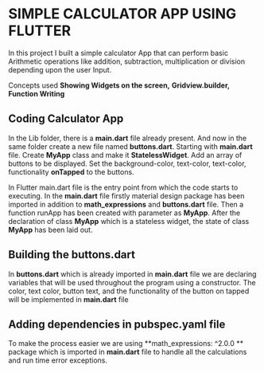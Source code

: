 # SIMPLE CALCULATOR APP USING FLUTTER

In this project I built a simple calculator App that can perform basic Arithmetic operations like addition,
subtraction, multiplication or division depending upon the user Input.

Concepts used **Showing Widgets on the screen,**
              **Gridview.builder,**
              **Function Writing**

## Coding Calculator App

In the Lib folder, there is a **main.dart** file already present. And now in the same folder create a new file named **buttons.dart**. Starting with **main.dart** file. Create **MyApp** class and make it **StatelessWidget**. Add an array of buttons to be displayed. Set the background-color, text-color, text-color, functionality **onTapped** to the buttons.

In Flutter main.dart file is the entry point from which the code starts to executing. In the **main.dart** file firstly material design package has been imported in addition to **math_expressions** and **buttons.dart** file. Then a function runApp has been created with parameter as **MyApp**. After the declaration of class **MyApp** which is a stateless widget, the state of class **MyApp** has been laid out.  


## Building the buttons.dart

In **buttons.dart** which is already imported in **main.dart** file we are declaring variables that will be used throughout the program using a constructor. The color, text color, button text, and the functionality of the button on tapped will be implemented in **main.dart** file 

## Adding dependencies in pubspec.yaml file

To make the process easier we are using **math_expressions: ^2.0.0 ** package which is imported in **main.dart** file to handle all the calculations and run time error exceptions. 
